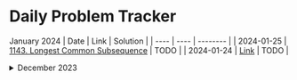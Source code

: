 # Daily Problem Tracker

January 2024
| Date | Link | Solution |
| ---- | ---- | -------- |
| 2024-01-25 | [1143. Longest Common Subsequence](https://leetcode.com/problems/longest-common-subsequence/solutions/?envType=daily-question&envId=2024-01-25) | TODO |
| 2024-01-24 | [Link](https://leetcode.com) | TODO |


<details>
<summary> December 2023 </summary>

| Date | Link | Solution |
| ---- | ---- | -------- |
| 2023-12-31 | [1624. Largest Substring Between Two Equal Character](https://leetcode.com/problems/largest-substring-between-two-equal-characters/description/?envType=daily-question&envId=2023-12-31) | TODO |
| 2023-12-30 | [Link](https://leetcode.com) | TODO |
</details>
